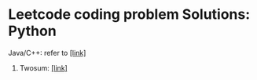 # Leetcode coding problem Solutions: Python
Java/C++: refer to [[link]](https://github.com/grandyang/leetcode?tab=readme-ov-file)

1. Twosum: [[link]](https://github.com/grandyang/leetcode/issues/1)
